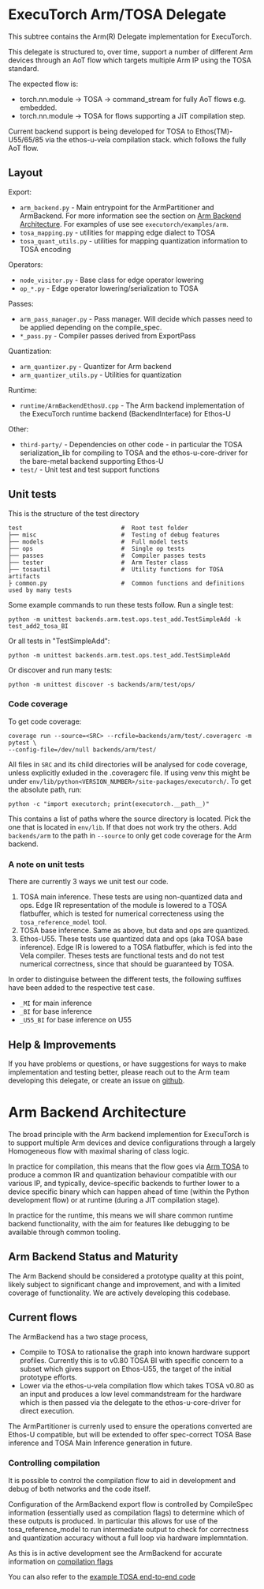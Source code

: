 # ExecuTorch Arm/TOSA Delegate

This subtree contains the Arm(R) Delegate implementation for ExecuTorch.

This delegate is structured to, over time, support a number of different Arm devices
through an AoT flow which targets multiple Arm IP using the TOSA standard.

The expected flow is:
 * torch.nn.module -> TOSA -> command_stream for fully AoT flows e.g. embedded.
 * torch.nn.module -> TOSA for flows supporting a JiT compilation step.

Current backend support is being developed for TOSA to Ethos(TM)-U55/65/85 via the
ethos-u-vela compilation stack. which follows the fully AoT flow.

## Layout

Export:
- `arm_backend.py` - Main entrypoint for the ArmPartitioner and ArmBackend. For more information see the section on
[Arm Backend Architecture](#arm-backend-architecture). For examples of use see `executorch/examples/arm`.
- `tosa_mapping.py` - utilities for mapping edge dialect to TOSA
- `tosa_quant_utils.py` - utilities for mapping quantization information to TOSA encoding

Operators:
- `node_visitor.py` - Base class for edge operator lowering
- `op_*.py` - Edge operator lowering/serialization to TOSA

Passes:
- `arm_pass_manager.py` - Pass manager. Will decide which passes need to be applied depending on the compile_spec.
- `*_pass.py` - Compiler passes derived from ExportPass

Quantization:
- `arm_quantizer.py` - Quantizer for Arm backend
- `arm_quantizer_utils.py` - Utilities for quantization

Runtime:
- `runtime/ArmBackendEthosU.cpp` - The Arm backend implementation of the ExecuTorch runtime backend (BackendInterface) for Ethos-U

Other:
- `third-party/` - Dependencies on other code - in particular the TOSA serialization_lib for compiling to TOSA and the ethos-u-core-driver for the bare-metal backend supporting Ethos-U
- `test/` - Unit test and test support functions

## Unit tests
This is the structure of the test directory

```
test                            #  Root test folder
├── misc                        #  Testing of debug features
├── models                      #  Full model tests
├── ops                         #  Single op tests
├── passes                      #  Compiler passes tests
├── tester                      #  Arm Tester class
├── tosautil                    #  Utility functions for TOSA artifacts
├ common.py                     #  Common functions and definitions used by many tests
```

Some example commands to run these tests follow. Run a single test:

```
python -m unittest backends.arm.test.ops.test_add.TestSimpleAdd -k test_add2_tosa_BI
```

Or all tests in "TestSimpleAdd":

```
python -m unittest backends.arm.test.ops.test_add.TestSimpleAdd
```

Or discover and run many tests:

```
python -m unittest discover -s backends/arm/test/ops/
```

### Code coverage

To get code coverage:

```
coverage run --source=<SRC> --rcfile=backends/arm/test/.coveragerc -m pytest \
--config-file=/dev/null backends/arm/test/
```

All files in `SRC` and its child directories will be analysed for code coverage,
unless explicitly exluded in the .coveragerc file. If using venv this might be
under `env/lib/python<VERSION_NUMBER>/site-packages/executorch/`. To get the
absolute path, run:

```
python -c "import executorch; print(executorch.__path__)"
```

This contains a list of paths where the source directory is located. Pick the
one that is located in `env/lib`. If that does not work try the others. Add
`backends/arm` to the path in `--source` to only get code coverage for the Arm
backend.

### A note on unit tests

There are currently 3 ways we unit test our code.
1. TOSA main inference. These tests are using non-quantized data and ops. Edge IR representation of the module is lowered to a TOSA flatbuffer, which is tested for numerical correcteness using the ```tosa_reference_model``` tool.
2. TOSA base inference. Same as above, but data and ops are quantized.
3. Ethos-U55. These tests use quantized data and ops (aka TOSA base inference). Edge IR is lowered to a TOSA flatbuffer, which is fed into the Vela compiler. Theses tests are functional tests and do not test numerical correctness, since that should be guaranteed by TOSA.

In order to distinguise between the different tests, the following suffixes have been added to the respective test case.
* ```_MI``` for main inference
* ```_BI``` for base inference
* ```_U55_BI``` for base inference on U55

## Help & Improvements
If you have problems or questions, or have suggestions for ways to make
implementation and testing better, please reach out to the Arm team developing this delegate, or
create an issue on [github](https://www.github.com/pytorch/executorch/issues).

# Arm Backend Architecture

The broad principle with the Arm backend implemention for ExecuTorch is to support multiple Arm devices and device configurations through a largely Homogeneous flow with maximal sharing of class logic.

In practice for compilation, this means that the flow goes via [Arm TOSA](https://www.mlplatform.org/tosa/tosa_spec.html) to produce a common IR and quantization behaviour compatible with our various IP, and typically, device-specific backends to further lower to a device specific binary which can happen ahead of time (within the Python development flow) or at runtime (during a JIT compilation stage).

In practice for the runtime, this means we will share common runtime backend functionality, with the aim for features like debugging to be available through common tooling.


## Arm Backend Status and Maturity

The Arm Backend should be considered a prototype quality at this point, likely subject to significant change and improvement, and with a limited coverage of functionality. We are actively developing this codebase.

## Current flows

The ArmBackend has a two stage process,
- Compile to TOSA to rationalise the graph into known hardware support profiles. Currently this is to v0.80 TOSA BI with specific concern to a subset which gives support on Ethos-U55, the target of the initial prototype efforts.
- Lower via the ethos-u-vela compilation flow which takes TOSA v0.80 as an input and produces a low level commandstream for the hardware which is then passed via the delegate to the ethos-u-core-driver for direct execution.

The ArmPartitioner is currenly used to ensure the operations converted are Ethos-U compatible, but will be extended to offer spec-correct TOSA Base inference and TOSA Main Inference generation in future.

### Controlling compilation

It is possible to control the compilation flow to aid in development and debug of both networks and the code itself.

Configuration of the ArmBackend export flow is controlled by CompileSpec information (essentially used as compilation flags) to determine which of these outputs is produced. In particular this allows for use of the tosa_reference_model to run intermediate output to check for correctness and quantization accuracy without a full loop via hardware implemntation.

As this is in active development see the ArmBackend for accurate information on [compilation flags](https://github.com/pytorch/executorch/blob/29f6dc9353e90951ed3fae3c57ae416de0520067/backends/arm/arm_backend.py#L319-L324)

You can also refer to the [example TOSA end-to-end code](/examples/arm/arm_tosa_e2e.py)
